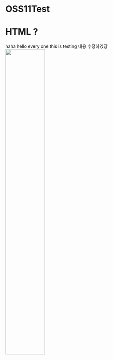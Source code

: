 # OSS11Test
<h1> HTML ? </h1>
haha hello every one
this is testing
내용 수정하였당
<img src="./img/Go.PNG" width="50%">
